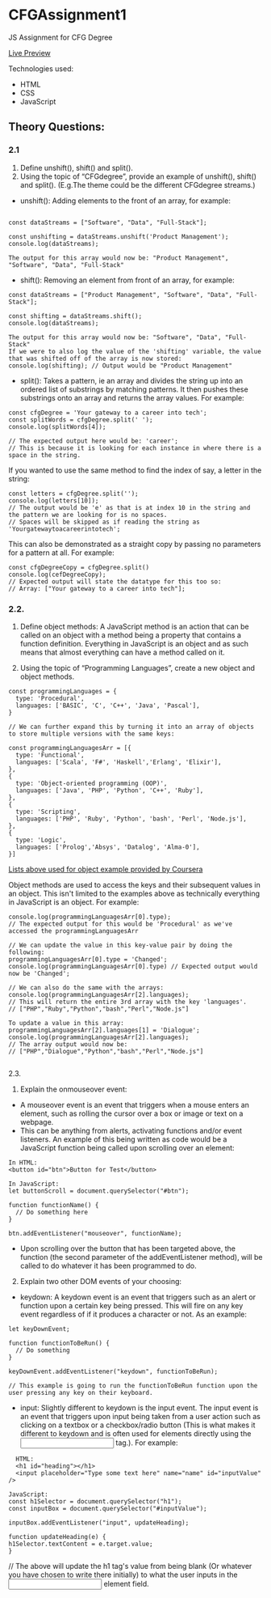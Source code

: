 # CFGAssignment1

JS Assignment for CFG Degree

[Live Preview](https://digimori.github.io/CFGFoundationData1/)

Technologies used:

- HTML
- CSS
- JavaScript

## Theory Questions:

### 2.1

1. Define unshift(), shift() and split().
2. Using the topic of “CFGdegree”, provide an example of unshift(), shift() and
   split(). (E.g.The theme could be the different CFGdegree streams.)

- unshift(): Adding elements to the front of an array, for example:

```

const dataStreams = ["Software", "Data", "Full-Stack"];

const unshifting = dataStreams.unshift('Product Management');
console.log(dataStreams);

The output for this array would now be: "Product Management", "Software", "Data", "Full-Stack"

```

- shift(): Removing an element from front of an array, for example:

```
const dataStreams = ["Product Management", "Software", "Data", "Full-Stack"];

const shifting = dataStreams.shift();
console.log(dataStreams);

The output for this array would now be: "Software", "Data", "Full-Stack"
If we were to also log the value of the 'shifting' variable, the value that was shifted off of the array is now stored:
console.log(shifting); // Output would be "Product Management"

```

- split(): Takes a pattern, ie an array and divides the string up into an ordered list of substrings by matching patterns.
  It then pushes these substrings onto an array and returns the array values. For example:

```
const cfgDegree = 'Your gateway to a career into tech';
const splitWords = cfgDegree.split(' ');
console.log(splitWords[4]);

// The expected output here would be: 'career';
// This is because it is looking for each instance in where there is a space in the string.
```

If you wanted to use the same method to find the index of say, a letter in the string:

```
const letters = cfgDegree.split('');
console.log(letters[10]);
// The output would be 'e' as that is at index 10 in the string and the pattern we are looking for is no spaces.
// Spaces will be skipped as if reading the string as 'Yourgatewaytoacareerintotech';
```

This can also be demonstrated as a straight copy by passing no parameters for a pattern at all. For example:

```
const cfgDegreeCopy = cfgDegree.split()
console.log(cefDegreeCopy);
// Expected output will state the datatype for this too so:
// Array: ["Your gateway to a career into tech"];
```

### 2.2.

1. Define object methods:
   A JavaScript method is an action that can be called on an object with a method being a property that contains a function definition. Everything in JavaScript is an object and as such means that almost everything can have a method called on it.

2. Using the topic of “Programming Languages”, create a new object and object
   methods.

```
const programmingLanguages = {
  type: 'Procedural',
  languages: ['BASIC', 'C', 'C++', 'Java', 'Pascal'],
}

// We can further expand this by turning it into an array of objects to store multiple versions with the same keys:

const programmingLanguagesArr = [{
  type: 'Functional',
  languages: ['Scala', 'F#', 'Haskell','Erlang', 'Elixir'],
},
{
  type: 'Object-oriented programming (OOP)',
  languages: ['Java', 'PHP', 'Python', 'C++', 'Ruby'],
},
{
  type: 'Scripting',
  languages: ['PHP', 'Ruby', 'Python', 'bash', 'Perl', 'Node.js'],
},
{
  type: 'Logic',
  languages: ['Prolog','Absys', 'Datalog', 'Alma-0'],
}]
```

[Lists above used for object example provided by Coursera](https://www.coursera.org/articles/types-programming-language)

Object methods are used to access the keys and their subsequent values in an object. This isn't limited to the examples above as technically everything in JavaScript is an object.
For example:

```
console.log(programmingLanguagesArr[0].type);
// The expected output for this would be 'Procedural' as we've accessed the programmingLanguagesArr

// We can update the value in this key-value pair by doing the following:
programmingLanguagesArr[0].type = 'Changed';
console.log(programmingLanguagesArr[0].type) // Expected output would now be 'Changed';

// We can also do the same with the arrays:
console.log(programmingLanguagesArr[2].languages);
// This will return the entire 3rd array with the key 'languages'.
// ["PHP","Ruby","Python","bash","Perl","Node.js"]

To update a value in this array:
programmingLanguagesArr[2].languages[1] = 'Dialogue';
console.log(programmingLanguagesArr[2].languages);
// The array output would now be:
// ["PHP","Dialogue","Python","bash","Perl","Node.js"]


```

2.3.

1. Explain the onmouseover event:

- A mouseover event is an event that triggers when a mouse enters an element, such as rolling the cursor over a box or image or text on a webpage.
- This can be anything from alerts, activating functions and/or event listeners.
  An example of this being written as code would be a JavaScript function being called upon scrolling over an element:

```
In HTML:
<button id="btn">Button for Test</button>

In JavaScript:
let buttonScroll = document.querySelector("#btn");

function functionName() {
  // Do something here
}

btn.addEventListener("mouseover", functionName);

```

- Upon scrolling over the button that has been targeted above, the function (the second parameter of the addEventListener method), will be called to do whatever it has been programmed to do.

2. Explain two other DOM events of your choosing:

- keydown: A keydown event is an event that triggers such as an alert or function upon a certain key being pressed. This will fire on any key event regardless of if it produces a character or not.
  As an example:

```
let keyDownEvent;

function functionToBeRun() {
  // Do something
}

keyDownEvent.addEventListener("keydown", functionToBeRun);

// This example is going to run the functionToBeRun function upon the user pressing any key on their keyboard.

```

- input: Slightly different to keydown is the input event.
  The input event is an event that triggers upon input being taken from a user action such as clicking on a textbox or a checkbox/radio button (This is what makes it different to keydown and is often used for elements directly using the <input> tag.).
  For example:

```
  HTML:
  <h1 id="heading"></h1>
  <input placeholder="Type some text here" name="name" id="inputValue" />

JavaScript:
const h1Selector = document.querySelector("h1");
const inputBox = document.querySelector("#inputValue");

inputBox.addEventListener("input", updateHeading);

function updateHeading(e) {
h1Selector.textContent = e.target.value;
}
```

// The above will update the h1 tag's value from being blank (Or whatever you have chosen to write there initially) to what the user inputs in the <input> element field.
